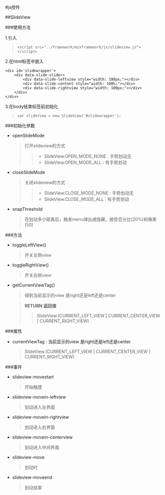 #js控件

##SlideView

###使用方法

1.引入

> `<script src="../framework/mixframework/js/slideview.js"></script>`

2.在html标签中嵌入


    <div id='slidewrapper'>
        <div data-slide-slider>
            <div data-slide-leftview style="width: 180px;"></div>
            <div data-slide-content style="width: 100%;"></div>
            <div data-slide-rightview style="width: 100px;"></div>
        </div>
    </div>

3.在body结束标签前初始化

> `var slideView = new SlideView('#slidewrapper');`

###初始化参数

+ openSlideMode
    > 打开slideview的方式
    >> + SlideView.OPEN_MODE_NONE : 手势划动无
    >> + SlideView.OPEN_MODE_ALL : 有手势划动

+ closeSlideMode
    > 关闭slideview的方式
    >> + SlideView.CLOSE_MODE_NONE : 手势划动无
    >> + SlideView.CLOSE_MODE_ALL : 有手势划动

+ snapThreshold
    > 在划动多少距离后，触发menu弹出或隐藏，接受百分比(20%)和像素(50)

###方法

+ toggleLeftView()
    > 开关左侧view

+ toggleRightView()
    > 开关右侧view

+ getCurrentViewTag()
    > 得到当前显示的view 是right还是left还是center

    > **RETURN 返回值** 
    >> SlideView.(CURRENT_LEFT_VIEW | CURRENT_CENTER_VIEW | CURRENT_RIGHT_VIEW)

###属性
+ currentViewTag : 当前显示的view 是right还是left还是center
    >SlideView.(CURRENT_LEFT_VIEW | CURRENT_CENTER_VIEW | CURRENT_RIGHT_VIEW)

###事件

+ slideview-movestart
    > 开始触摸
+ slideview-movein-leftview
    > 划动进入左界面
+ slideview-movein-rightview
    > 划动进入右界面
+ slideview-movein-centerview
    > 划动进入中间界面
+ slideview-move
    > 划动时
+ slideview-moveend
    > 划动结束